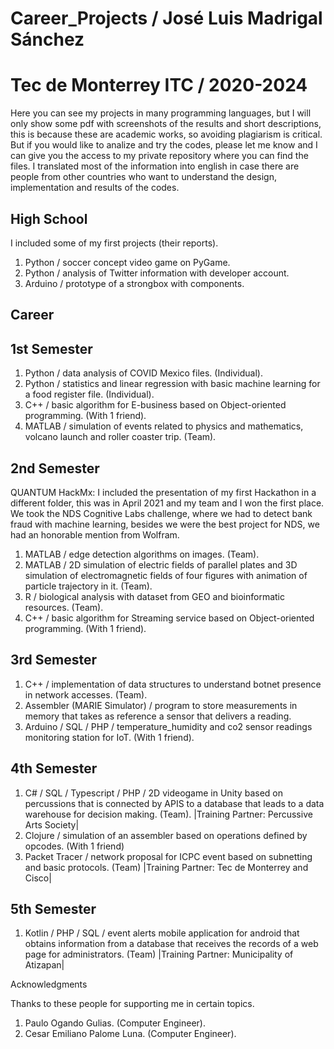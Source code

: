 # Career_Projects / José Luis Madrigal Sánchez
# Tec de Monterrey ITC / 2020-2024
Here you can see my projects in many programming languages, but I will only show some pdf with screenshots of the results and short descriptions, this is because these are academic works, so avoiding plagiarism is critical. But if you would like to analize and try the codes, please let me know and I can give you the access to my private repository where you can find the files. I translated most of the information into english in case there are people from other countries who want to understand the design, implementation and results of the codes. 

## High School

I included some of my first projects (their reports).
1. Python / soccer concept video game on PyGame.
2. Python / analysis of Twitter information with developer account.
3. Arduino / prototype of a strongbox with components.

## Career

## 1st Semester

1. Python / data analysis of COVID Mexico files. (Individual).
2. Python / statistics and linear regression with basic machine learning for a food register file. (Individual).
3. C++ / basic algorithm for E-business based on Object-oriented programming. (With 1 friend).
4. MATLAB / simulation of events related to physics and mathematics, volcano launch and roller coaster trip. (Team). 

## 2nd Semester

QUANTUM HackMx: I included the presentation of my first Hackathon in a different folder, this was in April 2021 and my team and I won the first place. We took the NDS Cognitive Labs challenge, where we had to detect bank fraud with machine learning, besides we were the best project for NDS, we had an honorable mention from Wolfram.
1. MATLAB / edge detection algorithms on images. (Team).
2. MATLAB / 2D simulation of electric fields of parallel plates and 3D simulation of electromagnetic fields of four figures with animation of particle trajectory in it. (Team).
3. R / biological analysis with dataset from GEO and bioinformatic resources. (Team).
5. C++ / basic algorithm for Streaming service based on Object-oriented programming. (With 1 friend).

## 3rd Semester

1. C++ / implementation of data structures to understand botnet presence in network accesses. (Team).
2. Assembler (MARIE Simulator) / program to store measurements in memory that takes as reference a sensor that delivers a reading.
3. Arduino / SQL / PHP / temperature_humidity and co2 sensor readings monitoring station for IoT. (With 1 friend).

## 4th Semester
1. C# / SQL / Typescript / PHP / 2D videogame in Unity based on percussions that is connected by APIS to a database that leads to a data warehouse for decision making. (Team). |Training Partner: Percussive Arts Society|
2. Clojure / simulation of an assembler based on operations defined by opcodes. (With 1 friend)
3. Packet Tracer / network proposal for ICPC event based on subnetting and basic protocols. (Team) |Training Partner: Tec de Monterrey and Cisco|

## 5th Semester
1. Kotlin / PHP / SQL / event alerts mobile application for android that obtains information from a database that receives the records of a web page for administrators. (Team) |Training Partner: Municipality of Atizapan|

Acknowledgments


Thanks to these people for supporting me in certain topics.
1. Paulo Ogando Gulias. (Computer Engineer).
2. Cesar Emiliano Palome Luna. (Computer Engineer).

